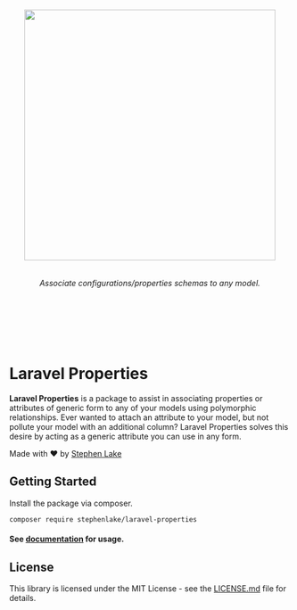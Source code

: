 <h6 align="center">
    <img src="https://raw.githubusercontent.com/stephenlake/laravel-properties/master/docs/assets/laravel-properties.png" width="450"/>
</h6>

<h6 align="center">
    Associate configurations/properties schemas to any model.
</h6>

<p align="center">
<a href="https://travis-ci.org/stephenlake/laravel-properties"><img src="https://img.shields.io/travis/stephenlake/laravel-properties/master.svg?style=flat-square" alt=""></a>
<a href="https://github.styleci.io/repos/165647638"><img src="https://github.styleci.io/repos/165647638/shield?branch=master&style=flat-square" alt=""></a>
<a href="https://github.com/stephenlake/laravel-properties"><img src="https://img.shields.io/github/release/stephenlake/laravel-properties.svg?style=flat-square" alt=""></a>
<a href="https://github.com/stephenlake/laravel-properties/LICENSE.md"><img src="https://img.shields.io/badge/license-MIT-blue.svg?style=flat-square" alt=""></a>
<a href="https://packagist.org/packages/stephenlake/laravel-shovel">
<img src="https://img.shields.io/packagist/dt/stephenlake/laravel-properties.svg?style=flat-square" alt="">
</a>
</p>

<br><br>

# Laravel Properties

**Laravel Properties** is a package to assist in associating properties or attributes of generic form to any of your models using polymorphic relationships. Ever wanted to attach an attribute to your model, but not pollute your model with an additional column? Laravel Properties solves this desire by acting as a generic attribute you can use in any form.

Made with ❤️ by [Stephen Lake](http://stephenlake.github.io/)

## Getting Started

Install the package via composer.

    composer require stephenlake/laravel-properties

#### See [documentation](https://stephenlake.github.io/laravel-properties/) for usage.

## License

This library is licensed under the MIT License - see the [LICENSE.md](LICENSE.md) file for details.
